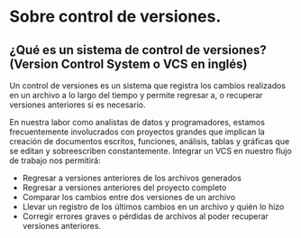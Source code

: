 # Sobre control de versiones. 
## ¿Qué es un sistema de control de versiones? (Version Control System o VCS en inglés) 

Un control de versiones es un sistema que registra los cambios realizados en un archivo a lo largo del tiempo y permite regresar a, o recuperar versiones anteriores si es necesario. 

En nuestra labor como analistas de datos y programadores, estamos frecuentemente involucrados con proyectos grandes que implican la creación de documentos escritos, funciones, análisis, tablas y gráficas que se editan y sobreescriben constantemente. Integrar un VCS en nuestro flujo de trabajo nos permitirá:

- Regresar a versiones anteriores de los archivos generados
- Regresar a versiones anteriores del proyecto completo
- Comparar los cambios entre dos versiones de un archivo 
- Llevar un registro de los últimos cambios en un archivo y quién lo hizo
- Corregir errores graves o pérdidas de archivos al poder recuperar versiones anteriores. 
